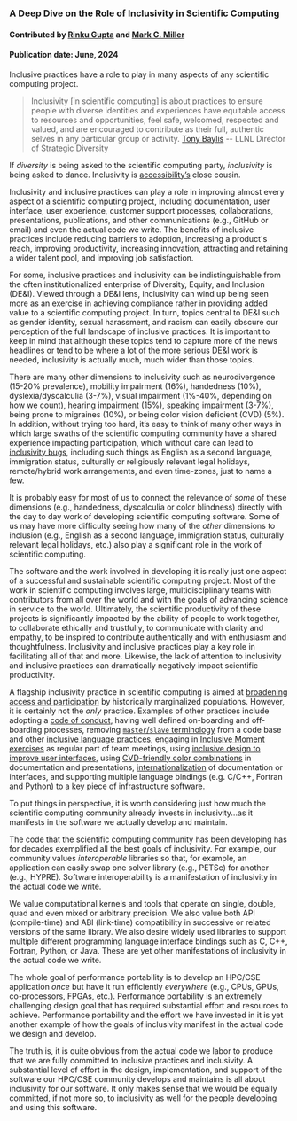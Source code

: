 ### A Deep Dive on the Role of Inclusivity in Scientific Computing

#### Contributed by [Rinku Gupta](https://github.com/rinkug) and [Mark C. Miller](https://github.com/markcmiller86)

#### Publication date: June, 2024

<!--deck start-->
Inclusive practices have a role to play in many aspects of any scientific computing project.
<!--deck end-->

<!--body start--->
> Inclusivity [in scientific computing] is about practices to ensure people with diverse identities and experiences have equitable access to resources and opportunities, feel safe, welcomed, respected and valued, and are encouraged to contribute as their full, authentic selves in any particular group or activity. [Tony Baylis](https://people.llnl.gov/baylis3) -- LLNL Director of Strategic Diversity

If *diversity* is being asked to the scientific computing party, *inclusivity* is being asked to dance.
Inclusivity is [accessibility’s](https://www.inclusionhub.com/articles/a11y-at-salesforce) close cousin.

Inclusivity and inclusive practices can play a role in improving almost every aspect of a scientific computing project, including documentation, user interface, user experience, customer support processes, collaborations, presentations, publications, and other communications (e.g., GitHub or email) and even the actual code we write. 
The benefits of inclusive practices include reducing barriers to adoption, increasing a product's reach, improving productivity, increasing innovation, attracting and retaining a wider talent pool, and improving job satisfaction.

For some, inclusive practices and inclusivity can be indistinguishable from the often institutionalized enterprise of Diversity, Equity, and Inclusion (DE&I).
Viewed through a DE&I lens, inclusivity can wind up being seen more as an exercise in achieving compliance rather in providing added value to a scientific computing project.
In turn, topics central to DE&I such as gender identity, sexual harassment, and racism can easily obscure our perception of the full landscape of inclusive practices.
It is important to keep in mind that although these topics tend to capture more of the news headlines or tend to be where a lot of the more serious DE&I work is needed, inclusivity is actually much, much wider than those topics.

There are many other dimensions to inclusivity such as neurodivergence (15-20% prevalence), mobility impairment (16%), handedness (10%), dyslexia/dyscalculia (3-7%), visual impairment (1%-40%, depending on how we count), hearing impairment (15%), speaking impairment (3-7%), being prone to migraines (10%), or being color vision deficient (CVD) (5%).
In addition, without trying too hard, it’s easy to think of many other ways in which large swaths of the scientific computing community have a shared experience impacting participation, which without care can lead to [inclusivity bugs](https://bssw.io/items/inclusivity-bugs), including such things as English as a second language, immigration status, culturally or religiously relevant legal holidays, remote/hybrid work arrangements, and even time-zones, just to name a few.

It is probably easy for most of us to connect the relevance of *some* of these dimensions (e.g., handedness, dyscalculia or color blindness) directly with the day to day work of developing scientific computing software.
Some of us may have more difficulty seeing how many of the *other* dimensions to inclusion (e.g., English as a second language, immigration status, culturally relevant legal holidays, etc.) also play a significant role in the work of scientific computing.

The software and the work involved in developing it is really just one aspect of a successful and sustainable scientific computing project.
Most of the work in scientific computing involves large, multidisciplinary teams with contributors from all over the world and with the goals of advancing science in service to the world.
Ultimately, the scientific productivity of these projects is significantly impacted by the ability of people to work together, to collaborate ethically and trustfully, to communicate with clarity and empathy, to be inspired to contribute authentically and with enthusiasm and thoughtfulness.
Inclusivity and inclusive practices play a key role in facilitating all of that and more.
Likewise, the lack of attention to inclusivity and inclusive practices can dramatically negatively impact scientific productivity.

A flagship inclusivity practice in scientific computing is aimed at [broadening access and participation](https://bssw.io/blog_posts/increasing-productivity-by-broadening-participation-in-scientific-software-communities) by historically marginalized populations.
However, it is certainly not the *only* practice.
Examples of other practices include adopting a [code of conduct](https://www.acm.org/code-of-ethics), having well defined on-boarding and off-boarding processes, removing [`master`/`slave` terminology](https://bssw.io/blog_posts/experiences-replacing-master-slave-terminology-in-ale3d-and-sierra) from a code base and other [inclusive language practices](https://bssw.io/items/inclusive-language-resources), engaging in [Inclusive Moment exercises](https://hpc-workforce-development-and-retention.github.io/hpc-wdr/jekyll/update/2023/04/08/inclusive-minute.html) as regular part of team meetings, using [inclusive design to improve user interfaces](https://uxdesign.cc/a-beginners-guide-to-inclusive-ux-design-b8dcc94f5068), using [CVD-friendly color combinations](https://www.tableau.com/blog/examining-data-viz-rules-dont-use-red-green-together) in documentation and presentations, [internationalization](https://www.tutorialspoint.com/run-a-qt-app-in-a-different-language) of documentation or interfaces, and supporting multiple language bindings (e.g. C/C++, Fortran and Python) to a key piece of infrastructure software.

To put things in perspective, it is worth considering just how much the scientific computing community already invests in inclusivity...as it manifests in the software we actually develop and maintain.

The code that the scientific computing community has been developing has for decades exemplified all the best goals of inclusivity.
For example, our community values *interoperable* libraries so that, for example, an application can easily swap one solver library (e.g., PETSc) for another (e.g., HYPRE).
Software interoperability is a manifestation of inclusivity in the actual code we write.

We value computational kernels and tools that operate on single, double, quad and even mixed or arbitrary precision.
We also value both API (compile-time) and ABI (link-time) compatibility in successive or related versions of the same library. 
We also desire widely used libraries to support multiple different programming language interface bindings such as C, C++, Fortran, Python, or Java.
These are yet other manifestations of inclusivity in the actual code we write.

The whole goal of performance portability is to develop an HPC/CSE application *once* but have it run efficiently *everywhere* (e.g., CPUs, GPUs, co-processors, FPGAs, etc.).
Performance portability is an extremely challenging design goal that has required substantial effort and resources to achieve.
Performance portability and the effort we have invested in it is yet another example of how the goals of inclusivity manifest in the actual code we design and develop.

The truth is, it is quite obvious from the actual code we labor to produce that we are fully committed to inclusive practices and inclusivity.
A substantial level of effort in the design, implementation, and support of the software our HPC/CSE community develops and maintains is all about inclusivity for our software.
It only makes sense that we would be equally committed, if not more so, to inclusivity as well for the people developing and using this software.

<!--body end--->

<!---
Publish: yes
Pinned: no
Topics: inclusivity
Track: deep dive
--->
